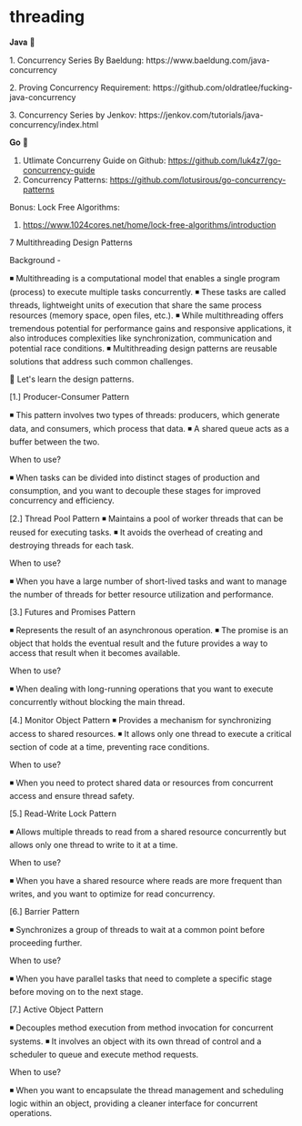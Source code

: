 # threading

𝐉𝐚𝐯𝐚 🚀 
<p>1. Concurrency Series By Baeldung: https://www.baeldung.com/java-concurrency</p>
<p>2. Proving Concurrency Requirement: https://github.com/oldratlee/fucking-java-concurrency</p>

<p>3. Concurrency Series by Jenkov: https://jenkov.com/tutorials/java-concurrency/index.html</p>


𝐆𝐨 🚀 

1. Utlimate Concurreny Guide on Github: https://github.com/luk4z7/go-concurrency-guide
2. Concurrency Patterns: https://github.com/lotusirous/go-concurrency-patterns

Bonus:
Lock Free Algorithms: 
1. https://www.1024cores.net/home/lock-free-algorithms/introduction

7 Multithreading Design Patterns

 Background -
 
◾ Multithreading is a computational model that enables a single program (process) to execute multiple tasks concurrently.
◾ These tasks are called threads, lightweight units of execution that share the same process resources (memory space, open files, etc.).
◾ While multithreading offers tremendous potential for performance gains and responsive applications, 
       it also introduces complexities like synchronization, communication and potential race conditions.
◾ Multithreading design patterns are reusable solutions that address such common challenges.

📌 Let's learn the design patterns.

[1.] Producer-Consumer Pattern

◾ This pattern involves two types of threads: producers, which generate data, and consumers, which process that data.
◾ A shared queue acts as a buffer between the two.

When to use?

◾ When tasks can be divided into distinct stages of production and consumption, and you want to decouple these stages for improved concurrency and efficiency.

[2.] Thread Pool Pattern
◾ Maintains a pool of worker threads that can be reused for executing tasks.
◾ It avoids the overhead of creating and destroying threads for each task.

When to use?

◾ When you have a large number of short-lived tasks and want to manage the number of threads for better resource utilization and performance.

[3.] Futures and Promises Pattern

◾ Represents the result of an asynchronous operation.
◾ The promise is an object that holds the eventual result and the future provides a way to access that result when it becomes available.

When to use?

◾ When dealing with long-running operations that you want to execute concurrently without blocking the main thread.

[4.] Monitor Object Pattern
◾ Provides a mechanism for synchronizing access to shared resources.
◾ It allows only one thread to execute a critical section of code at a time, preventing race conditions.

When to use?

◾ When you need to protect shared data or resources from concurrent access and ensure thread safety.

[5.] Read-Write Lock Pattern

◾ Allows multiple threads to read from a shared resource concurrently but allows only one thread to write to it at a time.

When to use?

◾ When you have a shared resource where reads are more frequent than writes, and you want to optimize for read concurrency.

[6.] Barrier Pattern

◾ Synchronizes a group of threads to wait at a common point before proceeding further.

When to use?

◾ When you have parallel tasks that need to complete a specific stage before moving on to the next stage.

[7.] Active Object Pattern

◾ Decouples method execution from method invocation for concurrent systems.
◾ It involves an object with its own thread of control and a scheduler to queue and execute method requests.

When to use?

◾ When you want to encapsulate the thread management and scheduling logic within an object, providing a cleaner interface for concurrent operations.

